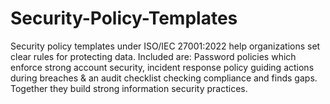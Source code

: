 # Security-Policy-Templates
Security policy templates under ISO/IEC 27001:2022 help organizations set clear rules for protecting data. Included are: Password policies which enforce strong account security, incident response policy guiding actions during breaches &amp; an audit checklist checking compliance and finds gaps. Together they build strong information security practices.
